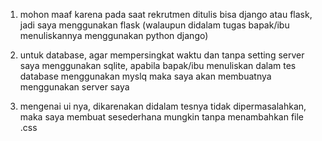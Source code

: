 1. mohon maaf karena pada saat rekrutmen ditulis bisa django atau flask, jadi saya menggunakan flask (walaupun didalam tugas bapak/ibu menuliskannya menggunakan python django)

2. untuk database, agar mempersingkat waktu dan tanpa setting server saya menggunakan sqlite, apabila bapak/ibu menuliskan dalam tes database menggunakan myslq maka saya akan membuatnya menggunakan server saya

3. mengenai ui nya, dikarenakan didalam tesnya tidak dipermasalahkan, maka saya membuat sesederhana mungkin tanpa menambahkan file .css